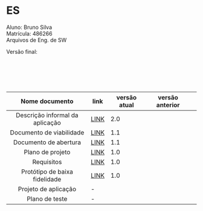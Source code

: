 # ES
 Aluno: Bruno Silva <br>
 Matrícula: 486266 <br>
 Arquivos de Eng. de SW <br>
 
 
 Versão final:
 
  <br>
  <br>
  <br>
  <br>
 
 | Nome documento  | link | versão atual  | versão anterior   |   |
|:-:|------------------------------------|---|---|---|
| Descrição informal da aplicação |  [LINK](https://drive.google.com/file/d/1guDHdE0r0xIPZ_OQ5wSVZn0NmOVRUXvc/view?usp=sharing) | 2.0 |   |   |
| Documento de viabilidade | [LINK](https://drive.google.com/file/d/1PShzxjQ9g4NPeS7UJd352eJMw25G6r_i/view?usp=sharing) | 1.1 |   |   |
| Documento de abertura |  [LINK](https://drive.google.com/file/d/1HYEDpp_QENGmAc0CPEGBRQ4jCvJioq-J/view?usp=sharing) | 1.1 |   |   |
|  Plano de projeto |  [LINK](https://drive.google.com/file/d/1uVdG7a6_8xgAyRJt1xXxS34kNyxu9wC-/view?usp=sharing) | 1.0 |   |   |
|  Requisitos | [LINK](https://drive.google.com/file/d/1B73Qbr01jRQPuwMgqn0qpIr7E-zEc1M7/view?usp=sharing) | 1.0 |   |   |
|  Protótipo de baixa fidelidade | [LINK]([https://drive.google.com/file/d/1BOvtqul5SiRbHtFBMZhX5AvWe7U_EMZh/view?usp=sharing]) | 1.0 |   |   |
|  Projeto de aplicação |   -   |   |   |   |
|  Plano de teste |    -   |   |   |   |
 
